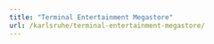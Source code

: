 ```yaml
---
title: "Terminal Entertainment Megastore"
url: /karlsruhe/terminal-entertainment-megastore/
---
```

